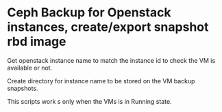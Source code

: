 # Ceph Backup for Openstack instances, create/export snapshot rbd image

Get openstack instance name to match the instance id to check the VM is available or not.

Create directory for instance name to be stored on the VM backup snapshots. 

This scripts work s only when the VMs is in Running state.






